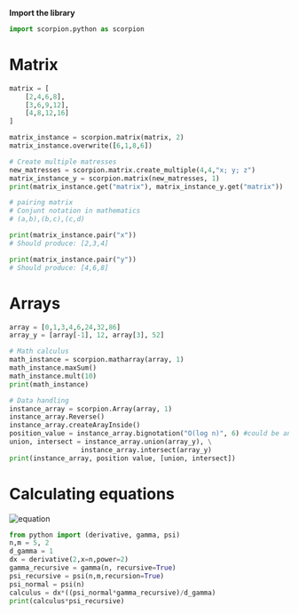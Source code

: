 **Import the library**

````python
import scorpion.python as scorpion
````

# Matrix

````python
matrix = [
    [2,4,6,8],
    [3,6,9,12],
    [4,8,12,16]
]

matrix_instance = scorpion.matrix(matrix, 2)
matrix_instance.overwrite([6,1,8,6])

# Create multiple matresses
new_matresses = scorpion.matrix.create_multiple(4,4,"x; y; z")
matrix_instance_y = scorpion.matrix(new_matresses, 1)
print(matrix_instance.get("matrix"), matrix_instance_y.get("matrix"))

# pairing matrix
# Conjunt notation in mathematics
# (a,b),(b,c),(c,d)

print(matrix_instance.pair("x"))
# Should produce: [2,3,4]

print(matrix_instance.pair("y"))
# Should produce: [4,6,8]
````

# Arrays

````python
array = [0,1,3,4,6,24,32,86]
array_y = [array[-1], 12, array[3], 52]

# Math calculus
math_instance = scorpion.matharray(array, 1)
math_instance.maxSum()
math_instance.mult(10)
print(math_instance)

# Data handling
instance_array = scorpion.Array(array, 1)
instance_array.Reverse()
instance_array.createArayInside()
position_value = instance_array.bignotation("O(log n)", 6) #could be any value instead 6
union, intersect = instance_array.union(array_y), \
                  instance_array.intersect(array_y)
print(instance_array, position value, [union, intersect])
````

# Calculating equations

![equation](https://latex.codecogs.com/png.image?\dpi{110}\left(\frac{\partial&space;f}{\partial&space;x}(2x^2)\right)\frac{\psi(x)\Gamma(x&plus;1)}{\Gamma'(x&plus;1)}\psi\left(\frac{x}{y}&plus;1\right))

```python
from python import (derivative, gamma, psi)
n,m = 5, 2
d_gamma = 1
dx = derivative(2,x=n,power=2)
gamma_recursive = gamma(n, recursive=True)
psi_recursive = psi(n,m,recursion=True)
psi_normal = psi(n)
calculus = dx*((psi_normal*gamma_recursive)/d_gamma)
print(calculus*psi_recursive)
```